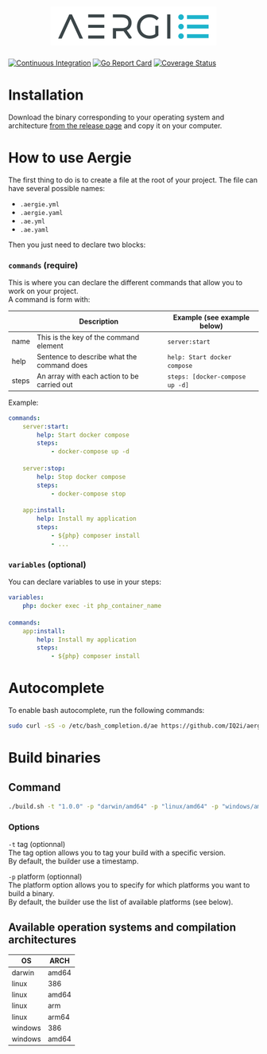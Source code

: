<h1 align="center"><img src="aergie.svg" alt="Aergie: An easy alternative to makefile" title="An easy alternative to makefile"></h1>

[![Continuous Integration](https://github.com/IQ2i/aergie/workflows/Continuous%20Integration/badge.svg?branch=master)](https://github.com/IQ2i/aergie/actions)
[![Go Report Card](https://goreportcard.com/badge/github.com/IQ2i/aergie)](https://goreportcard.com/report/github.com/IQ2i/aergie)
[![Coverage Status](https://coveralls.io/repos/github/IQ2i/aergie/badge.svg?branch=master)](https://coveralls.io/github/IQ2i/aergie?branch=master)

# Installation

Download the binary corresponding to your operating system and architecture [from the release page](https://github.com/iq2i/aergie/releases) and copy it on your computer.

# How to use Aergie

The first thing to do is to create a file at the root of your project. The file can have several possible names:

* `.aergie.yml`
* `.aergie.yaml`
* `.ae.yml`
* `.ae.yaml`

Then you just need to declare two blocks: 

### `commands` (require)

This is where you can declare the different commands that allow you to work on your project.  
A command is form with:

|       | Description                                 | Example (see example below)         |
|-------|---------------------------------------------|-------------------------------------|
| name  | This is the key of the command element      | `server:start`                      |
| help  | Sentence to describe what the command does  | `help: Start docker compose`        |
| steps | An array with each action to be carried out | `steps: [docker-compose up -d]` |

Example:

```yaml
commands:
    server:start:
        help: Start docker compose
        steps:
            - docker-compose up -d

    server:stop:
        help: Stop docker compose
        steps:
            - docker-compose stop

    app:install:
        help: Install my application
        steps:
            - ${php} composer install
            - ...
```

### `variables` (optional)

You can declare variables to use in your steps:

```yaml
variables:
    php: docker exec -it php_container_name

commands:
    app:install:
        help: Install my application
        steps:
            - ${php} composer install
```

# Autocomplete

To enable bash autocomplete, run the following commands:

```bash
sudo curl -sS -o /etc/bash_completion.d/ae https://github.com/IQ2i/aergie/blob/master/autocomplete/ae
```

# Build binaries

## Command

```bash
./build.sh -t "1.0.0" -p "darwin/amd64" -p "linux/amd64" -p "windows/amd64"
```

### Options

``-t`` tag (optionnal)  
The tag option allows you to tag your build with a specific version.  
By default, the builder use a timestamp.

``-p`` platform (optionnal)  
The platform option allows you to specify for which platforms you want to build a binary.  
By default, the builder use the list of available platforms (see below).

## Available operation systems and compilation architectures

| OS      | ARCH  |
|---------|-------|
| darwin  | amd64 |
| linux   | 386   |
| linux   | amd64 |
| linux   | arm   |
| linux   | arm64 |
| windows | 386   |
| windows | amd64 |
